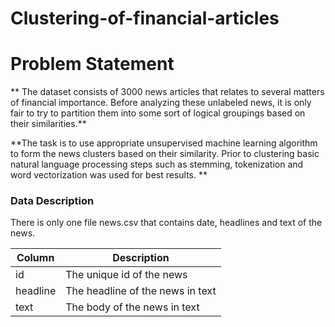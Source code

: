 # Clustering-of-financial-articles
# Problem Statement

** The dataset consists of 3000 news articles that relates to several matters of financial importance. Before analyzing these unlabeled news, it is only fair to try to partition them into some sort of logical groupings based on their similarities.**

**The task is to use appropriate unsupervised machine learning algorithm to form the news clusters based on their similarity. Prior to clustering basic natural language processing steps such as stemming, tokenization and word vectorization was used for best results.  **

### Data Description
There is only one file news.csv that contains date, headlines and text of the news.

|Column|Description|
|------|------|
|id|The unique id of the news|
|headline|The headline of the news in text|
|text|The body of the news in text|
